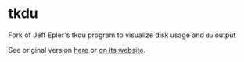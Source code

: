tkdu
====

Fork of Jeff Epler's tkdu program to visualize disk usage and `du` output

See original version [here](https://github.com/daniel-beck/tkdu/commit/55ef0278c58b5a03687180bb5e5722fa3a22d7a5) or [on its website](http://www.unpythonic.net/jeff/tkdu/).
